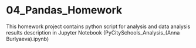 # 04_Pandas_Homework
This homework project contains python script for analysis and data analysis results description in Jupyter Notebook  (PyCitySchools_Analysis_(Anna Burlyaeva).ipynb)
